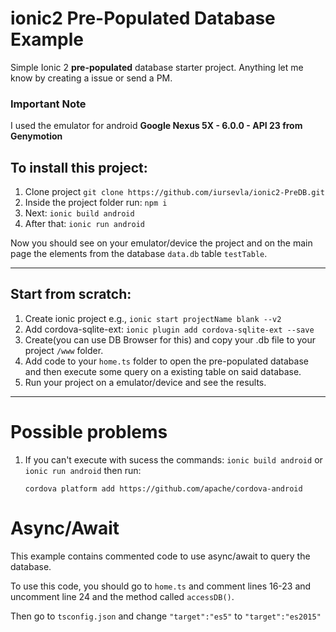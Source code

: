 # ionic2 Pre-Populated Database Example
Simple Ionic 2 **pre-populated** database starter project.
Anything let me know by creating a issue or send a PM.
### Important Note 
I used the emulator for android **Google Nexus 5X - 6.0.0 - API 23 from Genymotion**

## To install this project:
1. Clone project `git clone https://github.com/iursevla/ionic2-PreDB.git`
2. Inside the project folder run: `npm i`
3. Next: `ionic build android`
3. After that: `ionic run android`

Now you should see on your emulator/device the project and on the main page the elements from the database `data.db` table `testTable`.

---

## Start from scratch:
1. Create ionic project e.g., `ionic start projectName blank --v2`
2. Add cordova-sqlite-ext: `ionic plugin add cordova-sqlite-ext --save`
3. Create(you can use DB Browser for this) and copy your .db file to your project `/www` folder.
4. Add code to your `home.ts` folder to open the pre-populated database and then execute some query on a existing table on said database.
5. Run your project on a emulator/device and see the results.

---

# Possible problems
1. If you can't execute with sucess the commands: `ionic build android` or `ionic run android` then run:

     `cordova platform add https://github.com/apache/cordova-android`

# Async/Await
This example contains commented code to use async/await to query the database. 

To use this code, you should go to ```home.ts``` and comment lines 16-23 and uncomment line 24 and the method called ```accessDB()```.

Then go to ```tsconfig.json``` and change ```"target":"es5"``` to ```"target":"es2015"```